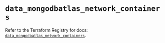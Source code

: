 # `data_mongodbatlas_network_containers`

Refer to the Terraform Registry for docs: [`data_mongodbatlas_network_containers`](https://registry.terraform.io/providers/mongodb/mongodbatlas/1.25.0/docs/data-sources/network_containers).

